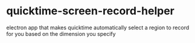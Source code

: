 # quicktime-screen-record-helper
electron app that makes quicktime automatically select a region to record for you based on the dimension you specify

